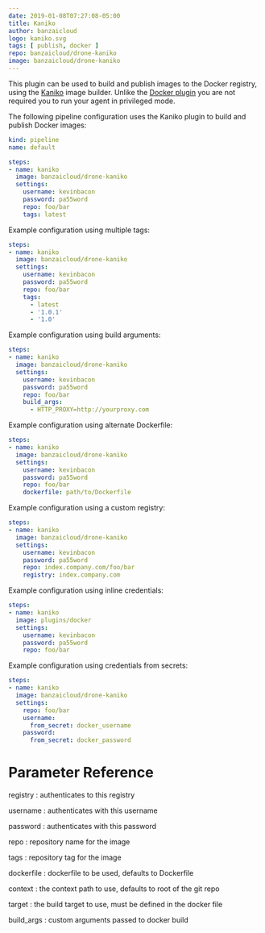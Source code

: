 ```yaml
---
date: 2019-01-08T07:27:08-05:00
title: Kaniko
author: banzaicloud
logo: kaniko.svg
tags: [ publish, docker ]
repo: banzaicloud/drone-kaniko
image: banzaicloud/drone-kaniko
---
```


This plugin can be used to build and publish images to the Docker registry,
using the [Kaniko](https://github.com/GoogleContainerTools/kaniko) image
builder. Unlike the [Docker plugin]() you
are not required you to run your agent in privileged mode.

The following pipeline configuration uses the Kaniko plugin to build and
publish Docker images:

```yaml
kind: pipeline
name: default

steps:
- name: kaniko
  image: banzaicloud/drone-kaniko
  settings:
    username: kevinbacon
    password: pa55word
    repo: foo/bar
    tags: latest
```

Example configuration using multiple tags:

```yaml
steps:
- name: kaniko
  image: banzaicloud/drone-kaniko
  settings:
    username: kevinbacon
    password: pa55word
    repo: foo/bar
    tags:
      - latest
      - '1.0.1'
      - '1.0'
```

Example configuration using build arguments:

```yaml
steps:
- name: kaniko
  image: banzaicloud/drone-kaniko
  settings:
    username: kevinbacon
    password: pa55word
    repo: foo/bar
    build_args:
      - HTTP_PROXY=http://yourproxy.com
```

Example configuration using alternate Dockerfile:

```yaml
steps:
- name: kaniko
  image: banzaicloud/drone-kaniko
  settings:
    username: kevinbacon
    password: pa55word
    repo: foo/bar
    dockerfile: path/to/Dockerfile
```

Example configuration using a custom registry:

```yaml
steps:
- name: kaniko
  image: banzaicloud/drone-kaniko
  settings:
    username: kevinbacon
    password: pa55word
    repo: index.company.com/foo/bar
    registry: index.company.com
```

Example configuration using inline credentials:

```yaml
steps:
- name: kaniko
  image: plugins/docker
  settings:
    username: kevinbacon
    password: pa55word
    repo: foo/bar
```

Example configuration using credentials from secrets:

```yaml
steps:
- name: kaniko
  image: banzaicloud/drone-kaniko
  settings:
    repo: foo/bar
    username:
      from_secret: docker_username
    password:
      from_secret: docker_password
```

# Parameter Reference

registry
: authenticates to this registry

username
: authenticates with this username

password
: authenticates with this password

repo
: repository name for the image

tags
: repository tag for the image

dockerfile
: dockerfile to be used, defaults to Dockerfile

context
: the context path to use, defaults to root of the git repo

target
: the build target to use, must be defined in the docker file

build_args
: custom arguments passed to docker build
